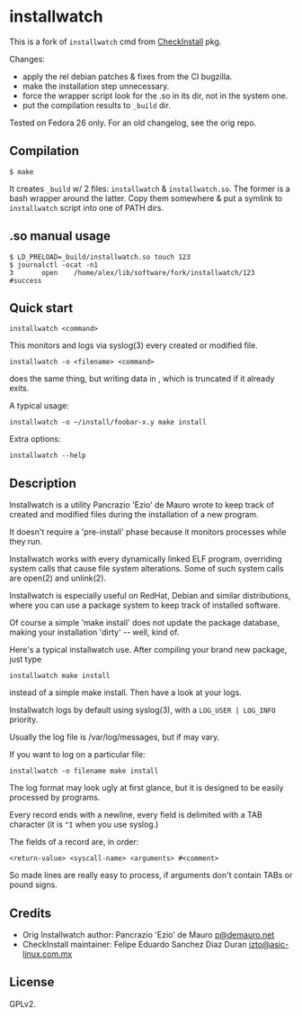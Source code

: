 # installwatch

This is a fork of `installwatch` cmd from
[CheckInstall](http://www.asic-linux.com.mx/~izto/checkinstall/index.php)
pkg.

Changes:

* apply the rel debian patches & fixes from the CI bugzilla.
* make the installation step unnecessary.
* force the wrapper script look for the .so in its dir, not in the
  system one.
* put the compilation results to `_build` dir.

Tested on Fedora 26 only. For an old changelog, see the orig repo.

## Compilation

	$ make

It creates `_build` w/ 2 files: `installwatch` &
`installwatch.so`. The former is a bash wrapper around the
latter. Copy them somewhere & put a symlink to `installwatch` script
into one of PATH dirs.

## .so manual usage

	$ LD_PRELOAD=_build/installwatch.so touch 123
	$ journalctl -ocat -n1
	3       open    /home/alex/lib/software/fork/installwatch/123   #success

## Quick start

	installwatch <command>

This monitors <command> and logs via syslog(3) every created or
modified file.

	installwatch -o <filename> <command>

does the same thing, but writing data in <filename>, which is truncated
if it already exits.

A typical usage:

	installwatch -o ~/install/foobar-x.y make install

Extra options:

	installwatch --help

## Description

Installwatch is a utility Pancrazio 'Ezio' de Mauro wrote to keep
track of created and modified files during the installation of a new
program.

It doesn't require a 'pre-install' phase because it monitors
processes while they run.

Installwatch works with every dynamically linked ELF program,
overriding system calls that cause file system alterations. Some of
such system calls are open(2) and unlink(2).

Installwatch is especially useful on RedHat, Debian and similar
distributions, where you can use a package system to keep track of
installed software.

Of course a simple 'make install' does not update the package
database, making your installation 'dirty' -- well, kind of.

Here's a typical installwatch use. After compiling your brand new
package, just type

	installwatch make install

instead of a simple make install. Then have a look at your logs.

Installwatch logs by default using syslog(3), with a `LOG_USER |
LOG_INFO` priority.

Usually the log file is /var/log/messages, but if may vary.

If you want to log on a particular file:

	installwatch -o filename make install

The log format may look ugly at first glance, but it is designed to
be easily processed by programs.

Every record ends with a newline, every field is delimited with a TAB
character (it is `^I` when you use syslog.)

The fields of a record are, in order:

	<return-value> <syscall-name> <arguments> #<comment>

So made lines are really easy to process, if arguments don't contain
TABs or pound signs.


## Credits

* Orig Installwatch author: Pancrazio 'Ezio' de Mauro <p@demauro.net>
* CheckInstall maintainer: Felipe Eduardo Sanchez Diaz Duran <izto@asic-linux.com.mx>

## License

GPLv2.
